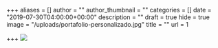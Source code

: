 +++
aliases = []
author = ""
author_thumbnail = ""
categories = []
date = "2019-07-30T04:00:00+00:00"
description = ""
draft = true
hide = true
image = "/uploads/portafolio-personalizado.jpg"
title = ""
url = 1

+++
![](/uploads/portafolio-personalizado.jpg)